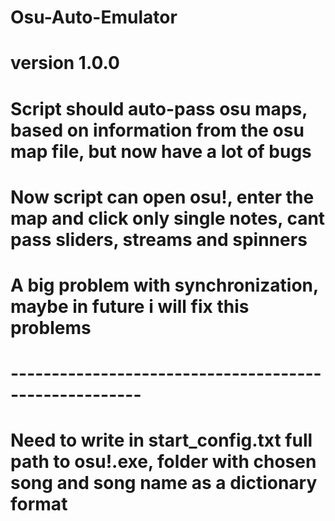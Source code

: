 # Osu-Auto-Emulator
# version 1.0.0
# Script should auto-pass osu maps, based on information from the osu map file, but now have a lot of bugs
# Now script can open osu!, enter the map and click only single notes, cant pass sliders, streams and spinners
# A big problem with synchronization, maybe in future i will fix this problems

# ------------------------------------------------------

# Need to write in start_config.txt full path to osu!.exe, folder with chosen song and song name as a dictionary format
